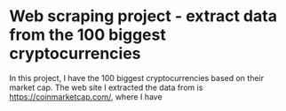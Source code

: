 # Web scraping project - extract data from the 100 biggest cryptocurrencies

In this project, I have the 100 biggest cryptocurrencies based on their market cap. The web site I extracted the data from is https://coinmarketcap.com/, where I have 

